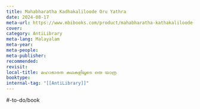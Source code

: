 ```yaml
---
title: Mahabharatha Kadhakaliloode Oru Yathra
date: 2024-08-17
meta-url: https://www.mbibooks.com/product/mahabharatha-kathakaliloode-oru-yathra/
cover: 
category: AntiLibrary
meta-lang: Malayalam
meta-year: 
meta-people: 
meta-publisher: 
recommended: 
revisit: 
local-title: മഹാഭാരത കഥകളിലൂടെ ഒരു യാത്ര
booktype:
internal-tag: "[[AntiLibrary]]"
---
```


#-to-do/book 